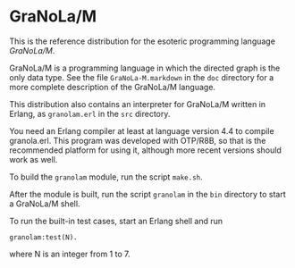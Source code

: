 GraNoLa/M
=========

This is the reference distribution for the esoteric programming language
_GraNoLa/M_.

GraNoLa/M is a programming language in which the directed graph is the
only data type.  See the file `GraNoLa-M.markdown` in the `doc` directory
for a more complete description of the GraNoLa/M language.

This distribution also contains an interpreter for GraNoLa/M written in
Erlang, as `granolam.erl` in the `src` directory.

You need an Erlang compiler at least at language version 4.4 to compile
granola.erl.  This program was developed with OTP/R8B, so that is the
recommended platform for using it, although more recent versions should
work as well.

To build the `granolam` module, run the script `make.sh`.

After the module is built, run the script `granolam` in the `bin` directory
to start a GraNoLa/M shell.

To run the built-in test cases, start an Erlang shell and run

    granolam:test(N).

where N is an integer from 1 to 7.
